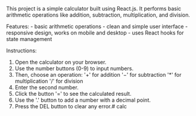 This project is a simple calculator built using React.js. It performs basic arithmetic operations like addition, subtraction, multiplication, and division.

Features:
        - basic arithmetic operations
        - clean and simple user interface
        - responsive design, works on mobile and desktop
        - uses React hooks for state management

Instructions:
1. Open the calculator on your browser.
2. Use the number buttons (0-9) to input numbers.
3. Then, choose an operation:
    '+' for addition
    '−' for subtraction
    '*' for multiplication
    '/' for division
4. Enter the second number.
5. Click the button '=' to see the calculated result.
6. Use the '.' button to add a number with a decimal point.
7. Press the DEL button to clear any error.# calc
